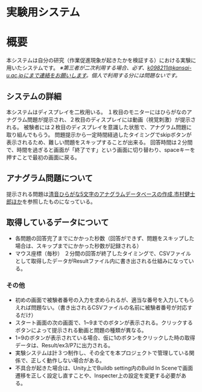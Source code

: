 # 実験用システム

# 概要
本システムは自分の研究（作業促進現象が起きたかを検証する）における実験に用いたシステムです。
*※第三者が二次利用する場合、必ず、k098211@kansai-u.ac.jpにまで連絡をお願いします。個人で利用する分には問題ないです。*

## システムの詳細
本システムはディスプレイを二枚用いる。
１枚目のモニターにはひらがなのアナグラム問題が提示され、２枚目のディスプレイには動画（視覚刺激）が提示される。
被験者には２枚目のディスプレイを意識した状態で、アナグラム問題に取り組んでもらう。
問題提示から一定時間経過したタイミングでskipボタンが表示されるため、難しい問題をスキップすることが出来る。
回答時間は２分間で、時間を過ぎると画面が「終了です」という画面に切り替わり、spaceキーを押すことで最初の画面に戻る。

## アナグラム問題について
提示される問題は[清音ひらがな5文字のアナグラムデータベースの作成,市村健士郎ほか](https://www.jstage.jst.go.jp/article/jjpsy/88/3/88_88.16207/_article/-char/ja)を参照したものになっている。

## 取得しているデータについて
- 各問題の回答完了までにかかった秒数（回答ができず、問題をスキップした場合は、スキップまでにかかった秒数が記録される）
- マウス座標（毎秒）
２分間の回答が終了したタイミングで、CSVファイルとして取得したデータがResultファイル内に書き出される仕組みになっている。

### その他
- 初めの画面で被験者番号の入力を求められるが、適当な番号を入力してもらえれば問題ない。（書き出されるCSVファイルの名前に被験者番号が対応するだけ）
- スタート画面の次の画面で、1~9までのボタンが表示される。クリックするボタンによって提示される動画と問題の種類が異なる。
- 1=9のボタンが表示されている場合、仮に1のボタンをクリックした時の取得データは、Result/ex3/P7に出力される。
- 実験システムは計３つ制作し、その全てを本プロジェクトで管理している関係で、正しく動作しない場合がある。
- 不具合が起きた場合は、Unity上でBuildb setting内のBuild In Sceneで画面遷移を正しく設定し直すことや、Inspecter上の設定を変更する必要がある。
